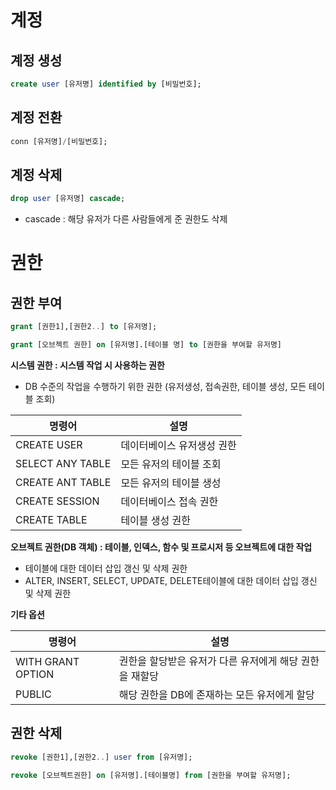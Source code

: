 # 계정 
## 계정 생성

```sql
create user [유저명] identified by [비밀번호];
```
## 계정 전환
```sql
conn [유저명]/[비밀번호];
```
## 계정 삭제
```sql
drop user [유저명] cascade;
```
- cascade : 해당 유저가 다른 사람들에게 준 권한도 삭제
# 권한 
## 권한 부여
```sql
grant [권한1],[권한2..] to [유저명];

grant [오브젝트 권한] on [유저명].[테이블 명] to [권한을 부여할 유저명]
```
**시스템 권한 : 시스템 작업 시 사용하는 권한**
- DB 수준의 작업을 수행하기 위한 권한 (유저생성, 접속권한, 테이블 생성, 모든 테이블 조회)

| 명령어              | 설명             |
| ---------------- | -------------- |
| CREATE USER      | 데이터베이스 유저생성 권한 |
| SELECT ANY TABLE | 모든 유저의 테이블 조회  |
| CREATE ANT TABLE | 모든 유저의 테이블 생성  |
| CREATE SESSION   | 데이터베이스 접속 권한   |
| CREATE TABLE     | 테이블 생성 권한      |
**오브젝트 권한(DB 객체) : 테이블, 인덱스, 함수 및 프로시저 등 오브젝트에 대한 작업**
- 테이블에 대한 데이터 삽입 갱신 및 삭제 권한
- ALTER, INSERT, SELECT, UPDATE, DELETE테이블에 대한 데이터 삽입 갱신 및 삭제 권한

**기타 옵션**

| 명령어               | 설명                              |
| ----------------- | ------------------------------- |
| WITH GRANT OPTION | 권한을 할당받은 유저가 다른 유저에게 해당 권한을 재할당 |
| PUBLIC            | 해당 권한을 DB에 존재하는 모든 유저에게 할당      |



## 권한 삭제
```sql
revoke [권한1],[권한2..] user from [유저명];

revoke [오브젝트권한] on [유저명].[테이블명] from [권한을 부여할 유저명];
```


